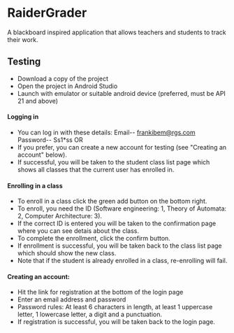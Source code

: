 # RaiderGrader
A blackboard inspired application that allows teachers and students to track their work.

## Testing
- Download a copy of the project
- Open the project in Android Studio
- Launch with emulator or suitable android device (preferred, must be API 21 and above)

#### Logging in
- You can log in with these details: Email-- frankibem@rgs.com  Password-- Ss1*ss OR
- If you prefer, you can create a new account for testing (see "Creating an account" below).
- If successful, you will be taken to the student class list page which shows all classes that the current user has enrolled in.

#### Enrolling in a class
- To enroll in a class click the green add button on the bottom right.
- To enroll, you need the ID (Software engineering: 1, Theory of Automata: 2, Computer Architecture: 3).
- If the correct ID is entered you will be taken to the confirmation page where you can see detais about the class.
- To complete the enrollment, click the confirm button.
- If enrollment is successful, you will be taken back to the class list page which should show the new class.
- Note that if the student is already enrolled in a class, re-enrolling will fail.

#### Creating an account:
- Hit the link for registration at the bottom of the login page
- Enter an email address and password
- Password rules: At least 6 characters in length, at least 1 uppercase letter, 1 lowercase letter, a digit and a punctuation.
- If registration is successful, you will be taken back to the login page.
